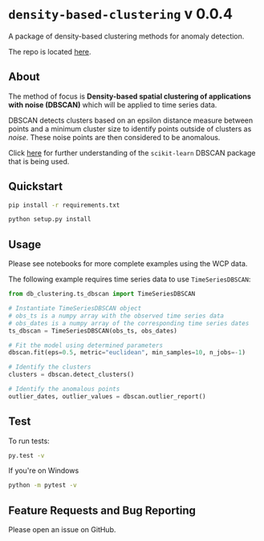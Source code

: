 # `density-based-clustering` v 0.0.4

A package of density-based clustering methods for anomaly detection.

The repo is located [here](https://github.com/schnappv/density-based-clustering).

## About

The method of focus is __Density-based spatial clustering of applications with noise (DBSCAN)__ which will be applied to time series data.

DBSCAN detects clusters based on an epsilon distance measure between points and a minimum cluster size to identify points outside of clusters as _noise_. These noise points are then considered to be anomalous.

Click [here](https://scikit-learn.org/stable/modules/generated/sklearn.cluster.DBSCAN.html) for further understanding of the `scikit-learn` DBSCAN package that is being used.

## Quickstart

```bash
pip install -r requirements.txt

python setup.py install
```

## Usage

Please see notebooks for more complete examples using the WCP data.

The following example requires time series data to use `TimeSeriesDBSCAN`:

```python
from db_clustering.ts_dbscan import TimeSeriesDBSCAN

# Instantiate TimeSeriesDBSCAN object
# obs_ts is a numpy array with the observed time series data
# obs_dates is a numpy array of the corresponding time series dates
ts_dbscan = TimeSeriesDBSCAN(obs_ts, obs_dates)

# Fit the model using determined parameters
dbscan.fit(eps=0.5, metric="euclidean", min_samples=10, n_jobs=-1)

# Identify the clusters
clusters = dbscan.detect_clusters()

# Identify the anomalous points
outlier_dates, outlier_values = dbscan.outlier_report()
```

## Test

To run tests: 

```bash
py.test -v
```

If you're on Windows

```bash
python -m pytest -v
```

## Feature Requests and Bug Reporting

Please open an issue on GitHub.
